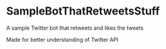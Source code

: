 # SampleBotThatRetweetsStuff
 A sample Twitter bot that retweets and likes the tweets
 
Made for better understanding of Twitter API

